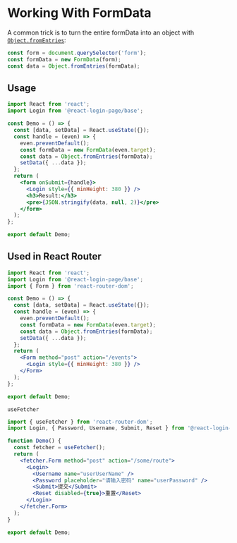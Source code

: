 # Working With FormData

A common trick is to turn the entire formData into an object with [`Object.fromEntries`](https://developer.mozilla.org/en-US/docs/Web/JavaScript/Reference/Global_Objects/Object/fromEntries):

```jsx
const form = document.querySelector('form');
const formData = new FormData(form);
const data = Object.fromEntries(formData);
```

## Usage

```jsx mdx:preview
import React from 'react';
import Login from '@react-login-page/base';

const Demo = () => {
  const [data, setData] = React.useState({});
  const handle = (even) => {
    even.preventDefault();
    const formData = new FormData(even.target);
    const data = Object.fromEntries(formData);
    setData({ ...data });
  };
  return (
    <form onSubmit={handle}>
      <Login style={{ minHeight: 380 }} />
      <h3>Result:</h3>
      <pre>{JSON.stringify(data, null, 2)}</pre>
    </form>
  );
};

export default Demo;
```

## Used in React Router

```jsx
import React from 'react';
import Login from '@react-login-page/base';
import { Form } from 'react-router-dom';

const Demo = () => {
  const [data, setData] = React.useState({});
  const handle = (even) => {
    even.preventDefault();
    const formData = new FormData(even.target);
    const data = Object.fromEntries(formData);
    setData({ ...data });
  };
  return (
    <Form method="post" action="/events">
      <Login style={{ minHeight: 380 }} />
    </Form>
  );
};

export default Demo;
```

`useFetcher`

```jsx
import { useFetcher } from 'react-router-dom';
import Login, { Password, Username, Submit, Reset } from '@react-login-page/base';

function Demo() {
  const fetcher = useFetcher();
  return (
    <fetcher.Form method="post" action="/some/route">
      <Login>
        <Username name="userUserName" />
        <Password placeholder="请输入密码" name="userPassword" />
        <Submit>提交</Submit>
        <Reset disabled={true}>重置</Reset>
      </Login>
    </fetcher.Form>
  );
}

export default Demo;
```

